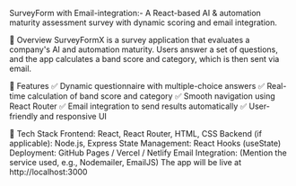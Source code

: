 SurveyForm with Email-integration:-
A React-based AI & automation maturity assessment survey with dynamic scoring and email integration.

🔹 Overview
SurveyFormX is a survey application that evaluates a company's AI and automation maturity. Users answer a set of questions, and the app calculates a band score and category, which is then sent via email.

🚀 Features
✅ Dynamic questionnaire with multiple-choice answers
✅ Real-time calculation of band score and category
✅ Smooth navigation using React Router
✅ Email integration to send results automatically
✅ User-friendly and responsive UI

🔧 Tech Stack
Frontend: React, React Router, HTML, CSS
Backend (if applicable): Node.js, Express
State Management: React Hooks (useState)
Deployment: GitHub Pages / Vercel / Netlify
Email Integration: (Mention the service used, e.g., Nodemailer, EmailJS)
The app will be live at http://localhost:3000
